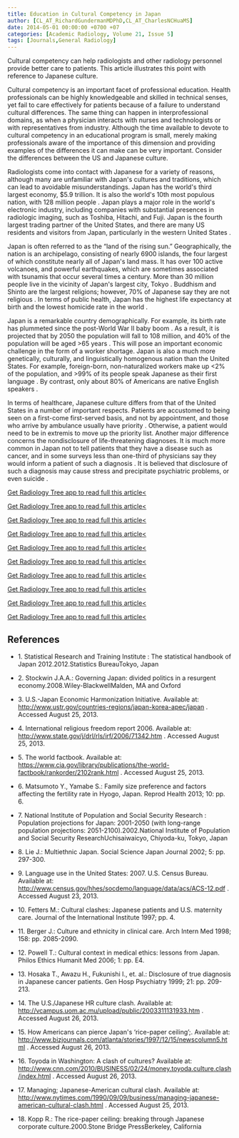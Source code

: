 ```yaml
---
title: Education in Cultural Competency in Japan
author: [CL_AT_RichardGundermanMDPhD,CL_AT_CharlesNCHuaMS]
date: 2014-05-01 00:00:00 +0700 +07
categories: [Academic Radiology, Volume 21, Issue 5]
tags: [Journals,General Radiology]
---
```

Cultural competency can help radiologists and other radiology personnel provide better care to patients. This article illustrates this point with reference to Japanese culture.

Cultural competency is an important facet of professional education. Health professionals can be highly knowledgeable and skilled in technical senses, yet fail to care effectively for patients because of a failure to understand cultural differences. The same thing can happen in interprofessional domains, as when a physician interacts with nurses and technologists or with representatives from industry. Although the time available to devote to cultural competency in an educational program is small, merely making professionals aware of the importance of this dimension and providing examples of the differences it can make can be very important. Consider the differences between the US and Japanese culture.

Radiologists come into contact with Japanese for a variety of reasons, although many are unfamiliar with Japan's cultures and traditions, which can lead to avoidable misunderstandings. Japan has the world's third largest economy, $5.9 trillion. It is also the world's 10th most populous nation, with 128 million people . Japan plays a major role in the world's electronic industry, including companies with substantial presences in radiologic imaging, such as Toshiba, Hitachi, and Fuji. Japan is the fourth largest trading partner of the United States, and there are many US residents and visitors from Japan, particularly in the western United States .

Japan is often referred to as the “land of the rising sun.” Geographically, the nation is an archipelago, consisting of nearly 6900 islands, the four largest of which constitute nearly all of Japan's land mass. It has over 100 active volcanoes, and powerful earthquakes, which are sometimes associated with tsunamis that occur several times a century. More than 30 million people live in the vicinity of Japan's largest city, Tokyo . Buddhism and Shinto are the largest religions; however, 70% of Japanese say they are not religious . In terms of public health, Japan has the highest life expectancy at birth and the lowest homicide rate in the world .

Japan is a remarkable country demographically. For example, its birth rate has plummeted since the post-World War II baby boom . As a result, it is projected that by 2050 the population will fall to 108 million, and 40% of the population will be aged >65 years . This will pose an important economic challenge in the form of a worker shortage. Japan is also a much more genetically, culturally, and linguistically homogenous nation than the United States. For example, foreign-born, non-naturalized workers make up <2% of the population, and >99% of its people speak Japanese as their first language . By contrast, only about 80% of Americans are native English speakers .

In terms of healthcare, Japanese culture differs from that of the United States in a number of important respects. Patients are accustomed to being seen on a first-come first-served basis, and not by appointment, and those who arrive by ambulance usually have priority . Otherwise, a patient would need to be in extremis to move up the priority list. Another major difference concerns the nondisclosure of life-threatening diagnoses. It is much more common in Japan not to tell patients that they have a disease such as cancer, and in some surveys less than one-third of physicians say they would inform a patient of such a diagnosis . It is believed that disclosure of such a diagnosis may cause stress and precipitate psychiatric problems, or even suicide .

[Get Radiology Tree app to read full this article<](https://clinicalpub.com/app)

[Get Radiology Tree app to read full this article<](https://clinicalpub.com/app)

[Get Radiology Tree app to read full this article<](https://clinicalpub.com/app)

[Get Radiology Tree app to read full this article<](https://clinicalpub.com/app)

[Get Radiology Tree app to read full this article<](https://clinicalpub.com/app)

[Get Radiology Tree app to read full this article<](https://clinicalpub.com/app)

[Get Radiology Tree app to read full this article<](https://clinicalpub.com/app)

[Get Radiology Tree app to read full this article<](https://clinicalpub.com/app)

[Get Radiology Tree app to read full this article<](https://clinicalpub.com/app)

[Get Radiology Tree app to read full this article<](https://clinicalpub.com/app)

## References

- 1\. Statistical Research and Training Institute : The statistical handbook of Japan 2012.2012.Statistics BureauTokyo, Japan


- 2\. Stockwin J.A.A.: Governing Japan: divided politics in a resurgent economy.2008.Wiley-BlackwellMalden, MA and Oxford


- 3\.  U.S.-Japan Economic Harmonization Initiative. Available at:  http://www.ustr.gov/countries-regions/japan-korea-apec/japan  . Accessed August 25, 2013.


- 4\.  International religious freedom report 2006. Available at:  http://www.state.gov/j/drl/rls/irf/2006/71342.htm  . Accessed August 25, 2013.


- 5\.  The world factbook. Available at:  https://www.cia.gov/library/publications/the-world-factbook/rankorder/2102rank.html  . Accessed August 25, 2013.


- 6\. Matsumoto Y., Yamabe S.: Family size preference and factors affecting the fertility rate in Hyogo, Japan. Reprod Health 2013; 10: pp. 6.


- 7\. National Institute of Population and Social Security Research : Population projections for Japan: 2001-2050 (with long-range population projections: 2051-2100).2002.National Institute of Population and Social Security ResearchUchisaiwaicyo, Chiyoda-ku, Tokyo, Japan


- 8\. Lie J.: Multiethnic Japan. Social Science Japan Journal 2002; 5: pp. 297-300.


- 9\.  Language use in the United States: 2007. U.S. Census Bureau. Available at:  http://www.census.gov/hhes/socdemo/language/data/acs/ACS-12.pdf  . Accessed August 23, 2013.


- 10\. Fetters M.: Cultural clashes: Japanese patients and U.S. maternity care. Journal of the International Institute 1997; pp. 4.


- 11\. Berger J.: Culture and ethnicity in clinical care. Arch Intern Med 1998; 158: pp. 2085-2090.


- 12\. Powell T.: Cultural context in medical ethics: lessons from Japan. Philos Ethics Humanit Med 2006; 1: pp. E4.


- 13\. Hosaka T., Awazu H., Fukunishi I., et. al.: Disclosure of true diagnosis in Japanese cancer patients. Gen Hosp Psychiatry 1999; 21: pp. 209-213.


- 14\.  The U.S./Japanese HR culture clash. Available at:  http://vcampus.uom.ac.mu/upload/public/2003311131933.htm  . Accessed August 26, 2013.


- 15\.  How Americans can pierce Japan's ‘rice-paper ceiling’;. Available at:  http://www.bizjournals.com/atlanta/stories/1997/12/15/newscolumn5.html  . Accessed August 26, 2013.


- 16\.  Toyoda in Washington: A clash of cultures? Available at:  http://www.cnn.com/2010/BUSINESS/02/24/money.toyoda.culture.clash/index.html  . Accessed August 26, 2013.


- 17\.  Managing; Japanese-American cultural clash. Available at:  http://www.nytimes.com/1990/09/09/business/managing-japanese-american-cultural-clash.html  . Accessed August 25, 2013.


- 18\. Kopp R.: The rice-paper ceiling: breaking through Japanese corporate culture.2000.Stone Bridge PressBerkeley, California